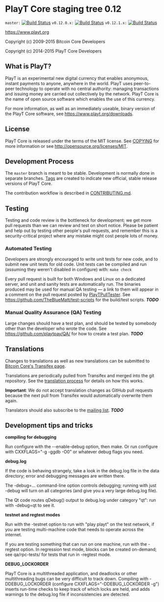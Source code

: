 PlayT Core staging tree 0.12
===============================

`master:` [![Build Status](https://travis-ci.org/playtpay/playt.svg?branch=master)](https://travis-ci.org/playtpay/playt) `v0.12.0.x:` [![Build Status](https://travis-ci.org/playtpay/playt.svg?branch=v0.12.0.x)](https://travis-ci.org/playtpay/playt/branches) `v0.12.1.x:` [![Build Status](https://travis-ci.org/playtpay/playt.svg?branch=v0.12.1.x)](https://travis-ci.org/playtpay/playt/branches)

https://www.playt.org

Copyright (c) 2009-2015 Bitcoin Core Developers

Copyright (c) 2014-2015 PlayT Core Developers


What is PlayT?
----------------

PlayT is an experimental new digital currency that enables anonymous, instant
payments to anyone, anywhere in the world. PlayT uses peer-to-peer technology
to operate with no central authority: managing transactions and issuing money
are carried out collectively by the network. PlayT Core is the name of open
source software which enables the use of this currency.

For more information, as well as an immediately useable, binary version of
the PlayT Core software, see https://www.playt.org/downloads.


License
-------

PlayT Core is released under the terms of the MIT license. See [COPYING](COPYING) for more
information or see http://opensource.org/licenses/MIT.

Development Process
-------------------

The `master` branch is meant to be stable. Development is normally done in separate branches.
[Tags](https://github.com/playtpay/playt/tags) are created to indicate new official,
stable release versions of PlayT Core.

The contribution workflow is described in [CONTRIBUTING.md](https://github.com/playtpay/playt/blob/v0.12.1.x/CONTRIBUTING.md).


Testing
-------

Testing and code review is the bottleneck for development; we get more pull
requests than we can review and test on short notice. Please be patient and help out by testing
other people's pull requests, and remember this is a security-critical project where any mistake might cost people
lots of money.

### Automated Testing

Developers are strongly encouraged to write unit tests for new code, and to
submit new unit tests for old code. Unit tests can be compiled and run (assuming they weren't disabled in configure) with: `make check`

Every pull request is built for both Windows and Linux on a dedicated server,
and unit and sanity tests are automatically run. The binaries produced may be
used for manual QA testing — a link to them will appear in a comment on the
pull request posted by [PlayTPullTester](https://github.com/playtpay/PullTester). See https://github.com/TheBlueMatt/test-scripts
for the build/test scripts. ***TODO***

### Manual Quality Assurance (QA) Testing

Large changes should have a test plan, and should be tested by somebody other
than the developer who wrote the code.
See https://github.com/playtpay/QA/ for how to create a test plan. ***TODO***

Translations
------------

Changes to translations as well as new translations can be submitted to
[Bitcoin Core's Transifex page](https://www.transifex.com/projects/p/playt/).

Translations are periodically pulled from Transifex and merged into the git repository. See the
[translation process](doc/translation_process.md) for details on how this works.

**Important**: We do not accept translation changes as GitHub pull requests because the next
pull from Transifex would automatically overwrite them again.

Translators should also subscribe to the [mailing list](https://groups.google.com/forum/#!forum/playt-translators). ***TODO***

Development tips and tricks
---------------------------

**compiling for debugging**

Run configure with the --enable-debug option, then make. Or run configure with
CXXFLAGS="-g -ggdb -O0" or whatever debug flags you need.

**debug.log**

If the code is behaving strangely, take a look in the debug.log file in the data directory;
error and debugging messages are written there.

The -debug=... command-line option controls debugging; running with just -debug will turn
on all categories (and give you a very large debug.log file).

The Qt code routes qDebug() output to debug.log under category "qt": run with -debug=qt
to see it.

**testnet and regtest modes**

Run with the -testnet option to run with "play playt" on the test network, if you
are testing multi-machine code that needs to operate across the internet.

If you are testing something that can run on one machine, run with the -regtest option.
In regression test mode, blocks can be created on-demand; see qa/rpc-tests/ for tests
that run in -regtest mode.

**DEBUG_LOCKORDER**

PlayT Core is a multithreaded application, and deadlocks or other multithreading bugs
can be very difficult to track down. Compiling with -DDEBUG_LOCKORDER (configure
CXXFLAGS="-DDEBUG_LOCKORDER -g") inserts run-time checks to keep track of which locks
are held, and adds warnings to the debug.log file if inconsistencies are detected.
